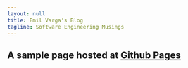 ```yaml
---
layout: null
title: Emil Varga's Blog
tagline: Software Engineering Musings
---
```


## A sample page hosted at [Github Pages](https://github.com/cogitor/cogitor.github.io)
